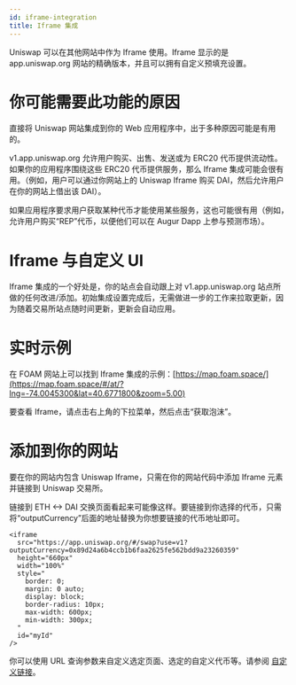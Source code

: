 ```yaml
---
id: iframe-integration
title: Iframe 集成
---
```


Uniswap 可以在其他网站中作为 Iframe 使用。Iframe 显示的是 app.uniswap.org 网站的精确版本，并且可以拥有自定义预填充设置。

# 你可能需要此功能的原因

直接将 Uniswap 网站集成到你的 Web 应用程序中，出于多种原因可能是有用的。

v1.app.uniswap.org 允许用户购买、出售、发送或为 ERC20 代币提供流动性。如果你的应用程序围绕这些 ERC20 代币提供服务，那么 Iframe 集成可能会很有用。（例如，用户可以通过你网站上的 Uniswap Iframe 购买 DAI，然后允许用户在你的网站上借出该 DAI）。

如果应用程序要求用户获取某种代币才能使用某些服务，这也可能很有用（例如，允许用户购买“REP”代币，以便他们可以在 Augur Dapp 上参与预测市场）。

# Iframe 与自定义 UI

Iframe 集成的一个好处是，你的站点会自动跟上对 v1.app.uniswap.org 站点所做的任何改进/添加。初始集成设置完成后，无需做进一步的工作来拉取更新，因为随着交易所站点随时间更新，更新会自动应用。

# 实时示例

在 FOAM 网站上可以找到 Iframe 集成的示例：[https://map.foam.space/](https://map.foam.space/#/at/?lng=-74.0045300&lat=40.6771800&zoom=5.00)

要查看 Iframe，请点击右上角的下拉菜单，然后点击“获取泡沫”。

# 添加到你的网站

要在你的网站内包含 Uniswap Iframe，只需在你的网站代码中添加 Iframe 元素并链接到 Uniswap 交易所。

链接到 ETH <-> DAI 交换页面看起来可能像这样。要链接到你选择的代币，只需将“outputCurrency”后面的地址替换为你想要链接的代币地址即可。

```text
<iframe
  src="https://app.uniswap.org/#/swap?use=v1?outputCurrency=0x89d24a6b4ccb1b6faa2625fe562bdd9a23260359"
  height="660px"
  width="100%"
  style="
    border: 0;
    margin: 0 auto;
    display: block;
    border-radius: 10px;
    max-width: 600px;
    min-width: 300px;
  "
  id="myId"
/>
```

你可以使用 URL 查询参数来自定义选定页面、选定的自定义代币等。请参阅 [自定义链接](custom-linking)。